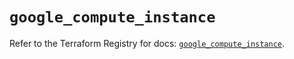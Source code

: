 # `google_compute_instance`

Refer to the Terraform Registry for docs: [`google_compute_instance`](https://registry.terraform.io/providers/hashicorp/google-beta/6.42.0/docs/resources/google_compute_instance).
